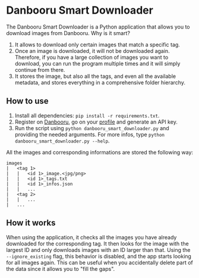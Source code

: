 # Danbooru Smart Downloader

The Danbooru Smart Downloader is a Python application that allows you to download images from Danbooru. Why is it smart?
1. It allows to download only certain images that match a specific tag.
2. Once an image is downloaded, it will not be downloaded again. Therefore, if you have a large collection of images you want to download, you can run the program multiple times and it will simply continue from there.
3. It stores the image, but also all the tags, and even all the available metadata, and stores everything in a comprehensive folder hierarchy.

## How to use

1. Install all dependencies: `pip install -r requirements.txt`.
2. Register on [Danbooru](https://danbooru.donmai.us/), go on your [profile](https://danbooru.donmai.us/profile) and generate an API key.
3. Run the script using `python danbooru_smart_downloader.py` and providing the needed arguments. For more infos, type `python danbooru_smart_downloader.py --help`.

All the images and corresponding informations are stored the following way:
```
images
|   <tag 1>
|   |   <id 1>_image.<jpg/png>
|   |   <id 1>_tags.txt
|   |   <id 1>_infos.json
|   |   ...
|   <tag 2>
|   |   ...
|   ...
```

## How it works

When using the application, it checks all the images you have already downloaded for the corresponding tag. It then looks for the image with the largest ID and only downloads images with an ID larger than that. Using the `--ignore_existing` flag, this behavior is disabled, and the app starts looking for all images again. This can be useful when you accidentally delete part of the data since it allows you to "fill the gaps".